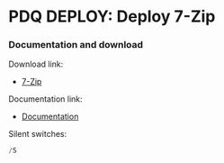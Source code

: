 # PDQ DEPLOY: Deploy 7-Zip
### Documentation and download
Download link:

* [7-Zip](https://7-zip.org/download.html) <br/>

Documentation link:

* [Documentation](https://7-zip.org/faq.html#:~:text=How%20can%20I%20install%207,%5C7%2DZip%22%20parameters.)

Silent switches:
```powershell
/S
```